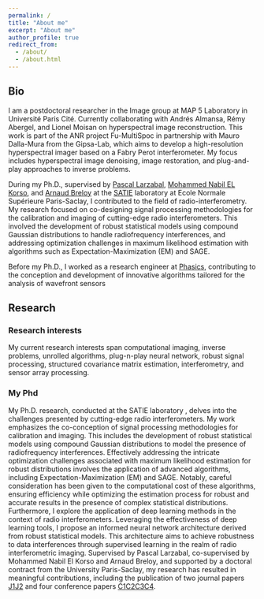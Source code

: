 ```yaml
---
permalink: /
title: "About me"
excerpt: "About me"
author_profile: true
redirect_from: 
  - /about/
  - /about.html
---
```


## Bio 

I am a postdoctoral researcher in the Image group at MAP 5 Laboratory in Université Paris Cité. Currently collaborating with Andrés Almansa, Rémy Abergel, and Lionel Moisan on hyperspectral image reconstruction. This work is part of the ANR project Fu-MultiSpoc in partnership with Mauro Dalla-Mura from the Gipsa-Lab, which aims to develop a high-resolution hyperspectral imager based on a Fabry Perot interferometer. My focus includes hyperspectral image denoising, image restoration, and plug-and-play approaches to inverse problems.

During my Ph.D., supervised by [Pascal Larzabal](https://scholar.google.com/citations?hl=fr&user=aNwgKEEAAAAJ&view_op=list_works&sortby=pubdate), [Mohammed Nabil EL Korso](https://sites.google.com/site/nabkorso/), and [Arnaud Breloy](https://abreloy.github.io/) at the [SATIE](https://satie.ens-paris-saclay.fr/fr/methodes-et-outils-pour-les-signaux-et-systemes) laboratory at Ecole Normale Supérieure Paris-Saclay, I contributed to the field of radio-interferometry. My research focused on co-designing signal processing methodologies for the calibration and imaging of cutting-edge radio interferometers. This involved the development of robust statistical models using compound Gaussian distributions to handle radiofrequency interferences, and addressing optimization challenges in maximum likelihood estimation with algorithms such as Expectation-Maximization (EM) and SAGE.

Before my Ph.D., I worked as a research engineer at [Phasics](https://www.phasics.com/en/), contributing to the conception and development of innovative algorithms tailored for the analysis of wavefront sensors

## Research

### Research interests
My current research interests span computational imaging, inverse problems, unrolled algorithms, plug-n-play neural network, robust signal processing, structured covariance matrix estimation, interferometry, and sensor array processing.

### My Phd

My Ph.D. research, conducted at the SATIE laboratory , delves into the challenges presented by cutting-edge radio interferometers. My work emphasizes the co-conception of signal processing methodologies for calibration and imaging. This includes the development of robust statistical models using compound Gaussian distributions to model the presence of radiofrequency interferences. 
Effectively addressing the intricate optimization challenges associated with maximum likelihood estimation for robust distributions involves the application of advanced algorithms, including Expectation-Maximization (EM) and SAGE. Notably, careful consideration has been given to the computational cost of these algorithms, ensuring efficiency while optimizing the estimation process for robust and accurate results in the presence of complex statistical distributions.
Furthermore, I explore the application of deep learning methods in the context of radio interferometers. Leveraging the effectiveness of deep learning tools, I propose an informed neural network architecture derived from robust statistical models. This architecture aims to achieve robustness to data interferences through supervised learning in the realm of radio interferometric imaging.
Supervised by Pascal Larzabal, co-supervised by Mohammed Nabil El Korso and Arnaud Breloy, and supported by a doctoral contract from the University Paris-Saclay, my research has resulted in meaningful contributions, including the publication of two journal papers [J1]()[J2]() and four conference papers [C1]()[C2]()[C3]()[C4]().




<!-- ## News
**2022/05** - Accepted paper for publication in *Elsevier Signal Processing* [download paper here](https://www.sciencedirect.com/science/article/pii/S0165168422001530)

**2022/02** - New preprint on multifrequency array calibration in presence of radiofrequency interference [download paper here](https://arxiv.org/abs/2202.07297).

**2021/08** - Accepted paper at *EUSIPCO 2021* [download paper here](https://hal.archives-ouvertes.fr/hal-03156738/document).

 -->
